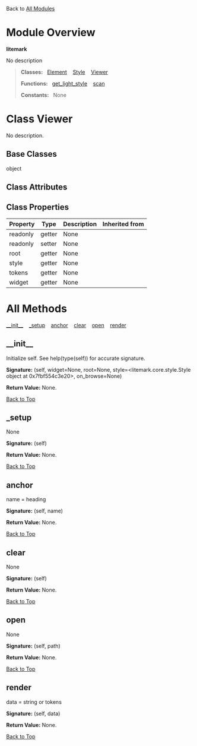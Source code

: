 Back to [All Modules](https://github.com/pyrustic/litemark/blob/master/docs/modules/README.md#readme)

# Module Overview

**litemark**
 
No description

> **Classes:** &nbsp; [Element](https://github.com/pyrustic/litemark/blob/master/docs/modules/content/litemark/content/classes/Element.md#class-element) &nbsp;&nbsp; [Style](https://github.com/pyrustic/litemark/blob/master/docs/modules/content/litemark/content/classes/Style.md#class-style) &nbsp;&nbsp; [Viewer](https://github.com/pyrustic/litemark/blob/master/docs/modules/content/litemark/content/classes/Viewer.md#class-viewer)
>
> **Functions:** &nbsp; [get\_light\_style](https://github.com/pyrustic/litemark/blob/master/docs/modules/content/litemark/content/functions.md#get_light_style) &nbsp;&nbsp; [scan](https://github.com/pyrustic/litemark/blob/master/docs/modules/content/litemark/content/functions.md#scan)
>
> **Constants:** &nbsp; None

# Class Viewer
No description.

## Base Classes
object

## Class Attributes


## Class Properties
|Property|Type|Description|Inherited from|
|---|---|---|---|
|readonly|getter|None||
|readonly|setter|None||
|root|getter|None||
|style|getter|None||
|tokens|getter|None||
|widget|getter|None||



# All Methods
[\_\_init\_\_](#__init__) &nbsp;&nbsp; [\_setup](#_setup) &nbsp;&nbsp; [anchor](#anchor) &nbsp;&nbsp; [clear](#clear) &nbsp;&nbsp; [open](#open) &nbsp;&nbsp; [render](#render)

## \_\_init\_\_
Initialize self.  See help(type(self)) for accurate signature.



**Signature:** (self, widget=None, root=None, style=<litemark.core.style.Style object at 0x7fbf554c3e20>, on\_browse=None)





**Return Value:** None.

[Back to Top](#module-overview)


## \_setup
None



**Signature:** (self)





**Return Value:** None.

[Back to Top](#module-overview)


## anchor
name = heading



**Signature:** (self, name)





**Return Value:** None.

[Back to Top](#module-overview)


## clear
None



**Signature:** (self)





**Return Value:** None.

[Back to Top](#module-overview)


## open
None



**Signature:** (self, path)





**Return Value:** None.

[Back to Top](#module-overview)


## render
data = string or tokens



**Signature:** (self, data)





**Return Value:** None.

[Back to Top](#module-overview)



